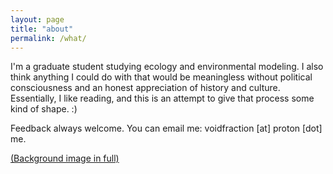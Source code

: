 ```yaml
---
layout: page
title: "about"
permalink: /what/
---
```


I'm a graduate student studying ecology and environmental modeling. I also think anything I could do with that would be meaningless without political consciousness and an honest appreciation of history and culture. Essentially, I like reading, and this is an attempt to give that process some kind of shape. :)

Feedback always welcome. You can email me: voidfraction [at] proton [dot] me. 

[(Background image in full)](https://en.wikipedia.org/wiki/File:Wang_Ximeng._A_Thousand_Li_of_Rivers_and_Mountains._(Complete,_51,3x1191,5_cm)._1113._Palace_museum,_Beijing.jpg)

